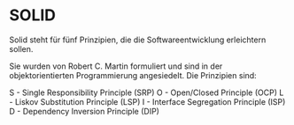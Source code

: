 # SOLID

Solid steht für fünf Prinzipien, die die Softwareentwicklung erleichtern sollen. 

Sie wurden von Robert C. Martin formuliert und sind in der objektorientierten Programmierung angesiedelt. Die Prinzipien sind:

S - Single Responsibility Principle (SRP)
O - Open/Closed Principle (OCP)
L - Liskov Substitution Principle (LSP)
I - Interface Segregation Principle (ISP)
D - Dependency Inversion Principle (DIP)